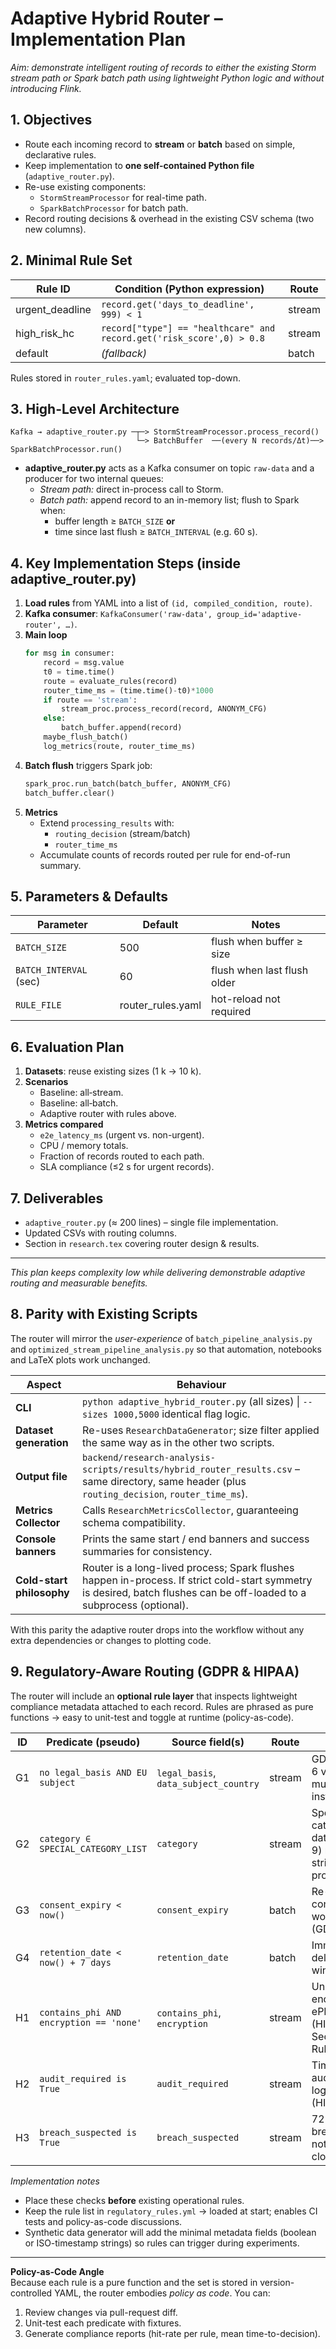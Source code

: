 # Adaptive Hybrid Router – Implementation Plan

_Aim: demonstrate intelligent routing of records to either the existing Storm stream path or Spark batch path using lightweight Python logic and without introducing Flink._

## 1. Objectives

- Route each incoming record to **stream** or **batch** based on simple, declarative rules.
- Keep implementation to **one self-contained Python file** (`adaptive_router.py`).
- Re-use existing components:
  - `StormStreamProcessor` for real-time path.
  - `SparkBatchProcessor` for batch path.
- Record routing decisions & overhead in the existing CSV schema (two new columns).

## 2. Minimal Rule Set

| Rule ID         | Condition (Python expression)                                         | Route  |
| --------------- | --------------------------------------------------------------------- | ------ |
| urgent_deadline | `record.get('days_to_deadline', 999) < 1`                             | stream |
| high_risk_hc    | `record["type"] == "healthcare" and record.get('risk_score',0) > 0.8` | stream |
| default         | _(fallback)_                                                          | batch  |

Rules stored in `router_rules.yaml`; evaluated top-down.

## 3. High-Level Architecture

```
Kafka → adaptive_router.py ─┬─> StormStreamProcessor.process_record()
                            └─> BatchBuffer  ──(every N records/Δt)──> SparkBatchProcessor.run()
```

- **adaptive_router.py** acts as a Kafka consumer on topic `raw-data` and a producer for two internal queues:
  - _Stream path:_ direct in-process call to Storm.
  - _Batch path:_ append record to an in-memory list; flush to Spark when:
    - buffer length ≥ `BATCH_SIZE` **or**
    - time since last flush ≥ `BATCH_INTERVAL` (e.g. 60 s).

## 4. Key Implementation Steps (inside adaptive_router.py)

1. **Load rules** from YAML into a list of `(id, compiled_condition, route)`.
2. **Kafka consumer**: `KafkaConsumer('raw-data', group_id='adaptive-router', …)`.
3. **Main loop**
   ```python
   for msg in consumer:
       record = msg.value
       t0 = time.time()
       route = evaluate_rules(record)
       router_time_ms = (time.time()-t0)*1000
       if route == 'stream':
           stream_proc.process_record(record, ANONYM_CFG)
       else:
           batch_buffer.append(record)
       maybe_flush_batch()
       log_metrics(route, router_time_ms)
   ```
4. **Batch flush** triggers Spark job:
   ```python
   spark_proc.run_batch(batch_buffer, ANONYM_CFG)
   batch_buffer.clear()
   ```
5. **Metrics**
   - Extend `processing_results` with:
     - `routing_decision` (stream/batch)
     - `router_time_ms`
   - Accumulate counts of records routed per rule for end-of-run summary.

## 5. Parameters & Defaults

| Parameter              | Default           | Notes                       |
| ---------------------- | ----------------- | --------------------------- |
| `BATCH_SIZE`           | 500               | flush when buffer ≥ size    |
| `BATCH_INTERVAL` (sec) | 60                | flush when last flush older |
| `RULE_FILE`            | router_rules.yaml | hot-reload not required     |

## 6. Evaluation Plan

1. **Datasets**: reuse existing sizes (1 k → 10 k).
2. **Scenarios**
   - Baseline: all‐stream.
   - Baseline: all‐batch.
   - Adaptive router with rules above.
3. **Metrics compared**
   - `e2e_latency_ms` (urgent vs. non-urgent).
   - CPU / memory totals.
   - Fraction of records routed to each path.
   - SLA compliance (≤2 s for urgent records).

## 7. Deliverables

- `adaptive_router.py` (≈ 200 lines) – single file implementation.
- Updated CSVs with routing columns.
- Section in `research.tex` covering router design & results.

---

_This plan keeps complexity low while delivering demonstrable adaptive routing and measurable benefits._

## 8. Parity with Existing Scripts

The router will mirror the _user-experience_ of `batch_pipeline_analysis.py` and `optimized_stream_pipeline_analysis.py` so that automation, notebooks and LaTeX plots work unchanged.

| Aspect                    | Behaviour                                                                                                                                                              |
| ------------------------- | ---------------------------------------------------------------------------------------------------------------------------------------------------------------------- |
| **CLI**                   | `python adaptive_hybrid_router.py` (all sizes) \| `--sizes 1000,5000` identical flag logic.                                                                            |
| **Dataset generation**    | Re-uses `ResearchDataGenerator`; size filter applied the same way as in the other two scripts.                                                                         |
| **Output file**           | `backend/research-analysis-scripts/results/hybrid_router_results.csv` – same directory, same header (plus `routing_decision`, `router_time_ms`).                       |
| **Metrics Collector**     | Calls `ResearchMetricsCollector`, guaranteeing schema compatibility.                                                                                                   |
| **Console banners**       | Prints the same start / end banners and success summaries for consistency.                                                                                             |
| **Cold-start philosophy** | Router is a long-lived process; Spark flushes happen in-process. If strict cold-start symmetry is desired, batch flushes can be off-loaded to a subprocess (optional). |

With this parity the adaptive router drops into the workflow without any extra dependencies or changes to plotting code.

## 9. Regulatory-Aware Routing (GDPR & HIPAA)

The router will include an **optional rule layer** that inspects lightweight compliance metadata attached to each record. Rules are phrased as pure functions → easy to unit-test and toggle at runtime (policy-as-code).

| ID  | Predicate (pseudo)                      | Source field(s)                       | Route  | Why                                                   |
| --- | --------------------------------------- | ------------------------------------- | ------ | ----------------------------------------------------- |
| G1  | `no legal_basis AND EU subject`         | `legal_basis`, `data_subject_country` | stream | GDPR Art 6 violation must alert instantly             |
| G2  | `category ∈ SPECIAL_CATEGORY_LIST`      | `category`                            | stream | Special-category data (Art 9) needs strict protection |
| G3  | `consent_expiry < now()`                | `consent_expiry`                      | batch  | Re-consent workflow (GDPR)                            |
| G4  | `retention_date < now() + 7 days`       | `retention_date`                      | batch  | Imminent deletion window                              |
| H1  | `contains_phi AND encryption == 'none'` | `contains_phi`, `encryption`          | stream | Un-encrypted ePHI (HIPAA Security Rule)               |
| H2  | `audit_required is True`                | `audit_required`                      | stream | Timely audit logging (HIPAA)                          |
| H3  | `breach_suspected is True`              | `breach_suspected`                    | stream | 72-h breach notification clock                        |

_Implementation notes_

- Place these checks **before** existing operational rules.
- Keep the rule list in `regulatory_rules.yml` → loaded at start; enables CI tests and policy-as-code discussions.
- Synthetic data generator will add the minimal metadata fields (boolean or ISO-timestamp strings) so rules can trigger during experiments.

---

**Policy-as-Code Angle**  
Because each rule is a pure function and the set is stored in version-controlled YAML, the router embodies _policy as code_. You can:

1. Review changes via pull-request diff.
2. Unit-test each predicate with fixtures.
3. Generate compliance reports (hit-rate per rule, mean time-to-decision).
